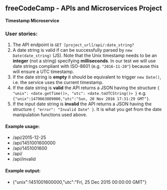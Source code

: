 **freeCodeCamp** - APIs and Microservices Project
------

**Timestamp Microservice**

### User stories:

1. The API endpoint is `GET [project_url]/api/:date_string?`
2. A date string is valid if can be successfully parsed by `new Date(date_string)` (JS). Note that the Unix timestamp needs to be an **integer** (not a string) specifying **milliseconds**. In our test we will use date strings compliant with ISO-8601 (e.g. `"2016-11-20"`) because this will ensure a UTC timestamp.
3. If the date string is **empty** it should be equivalent to trigger `new Date()`, i.e. the service uses the current timestamp.
4. If the date string is **valid** the API returns a JSON having the structure
`{ "unix": <date.getTime()>, "utc": <date.toUTCString()> }`
e.g. `{"unix":1479663089000,"utc":"Sun, 20 Nov 2016 17:31:29 GMT"}`.
5. If the input date string is **invalid** the API returns a JSON having the structure `{ "error": "Invalid Date" }`.
It is what you get from the date manipulation functions used above.

#### Example usage:
* /api/2015-12-25
* /api/1451001600000
* /api/1451001600
* /api/
* /api/invalid

#### Example output:
* {"unix":1451001600000,"utc":"Fri, 25 Dec 2015 00:00:00 GMT"}